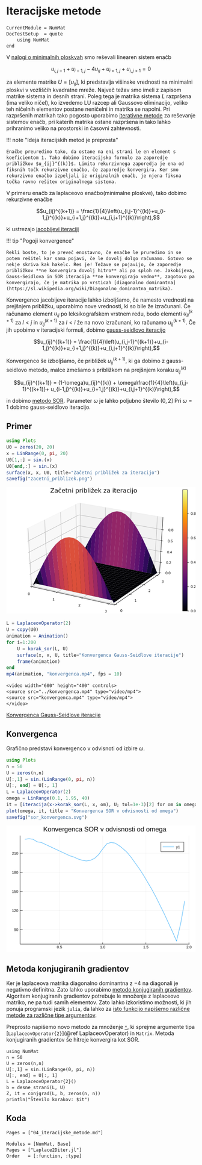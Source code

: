 # Iteracijske metode

```@meta
CurrentModule = NumMat
DocTestSetup  = quote
    using NumMat
end
```

V [nalogi o minimalnih ploskvah](03_minimalne_ploskve.md) smo reševali linearen sistem enačb

```math
u_{i,j-1}+u_{i-1,j}-4u_{ij}+u_{i+1,j}+u_{i,j+1}=0
```

za elemente matrike $U=[u_{ij}]$, ki predstavlja višinske vrednosti na minimalni ploskvi v vozliščih kvadratne mreže. Največ težav smo imeli z zapisom matrike sistema in desnih strani. Poleg tega je matrika sistema $L$ razpršena (ima veliko ničel), ko izvedemo LU razcep ali Gaussovo eliminacijo, veliko teh ničelnih elementov postane neničelni in matrika se napolni. Pri razpršenih matrikah tako pogosto uporabimo [iterativne metode](https://en.wikipedia.org/wiki/Iterative_method#Linear_systems) za reševanje sistemov enačb, pri katerih matrika ostane razpršena in tako lahko prihranimo veliko na prostorski in časovni zahtevnosti.

!!! note "Ideja iteracijskih metod je preprosta"
    
    Enačbe preuredimo tako, da ostane na eni strani le en element s koeficientom 1. Tako dobimo iteracijsko formulo za zaporedje približkov $u_{ij}^{(k)}$. Limita rekurzivnega zaporedja je ena od fiksnih točk rekurzivne enačbo, če zaporedje konvergira. Ker smo rekurzivno enačbo izpeljali iz originalnih enačb, je njena fiksna točka ravno rešitev originalnega sistema.

V primeru enačb za laplaceovo enačbo(minimalne ploskve), tako dobimo rekurzivne enačbe

```math
u_{ij}^{(k+1)} = \frac{1}{4}\left(u_{i,j-1}^{(k)}+u_{i-1,j}^{(k)}+u_{i+1,j}^{(k)}+u_{i,j+1}^{(k)}\right),
```

ki ustrezajo [jacobijevi iteraciji](https://en.wikipedia.org/wiki/Jacobi_method)

!!! tip "Pogoji konvergence"
    
    Rekli boste, to je preveč enostavno, če enačbe le pruredimo in se potem rešitel kar sama pojavi, če le dovolj dolgo računamo. Gotovo se nekje skriva kak hakelc. Res je! Težave se pojavijo, če zaporedje približkov **ne konvergira dovolj hitro** ali pa sploh ne. Jakobijeva, Gauss-Seidlova in SOR iteracija **ne konvergirajo vedno**, zagotovo pa konvergirajo, če je matrika po vrsticah [diagonalno dominantna](https://sl.wikipedia.org/wiki/Diagonalno_dominantna_matrika).

Konvergenco jacobijeve iteracije lahko izboljšamo, če namesto vrednosti na prejšnjem približku, uporabimo nove vrednosti, ki so bile že izračunani. Če računamo element $u_{ij}$ po leksikografskem vrstnem redu, bodo elementi $u_{il}^{(k+1)}$ za $l < j$ in $u_{lj}^{(k+1)}$ za $l < i$ že na novo izračunani, ko računamo $u_{ij}^{(k+1)}$. Če jih upobimo 
v iteracijski formuli, dobimo [gauss-seidlovo iteracijo](https://en.wikipedia.org/wiki/Gauss%E2%80%93Seidel_method)

```math
u_{ij}^{(k+1)} = \frac{1}{4}\left(u_{i,j-1}^{(k+1)}+u_{i-1,j}^{(k)}+u_{i+1,j}^{(k)}+u_{i,j+1}^{(k)}\right),
```

Konvergenco še izboljšamo, če približek $u_{ij}^{(k+1)}$, ki ga dobimo z gauss-seidlovo metodo, malce zmešamo s približkom na prejšnjem koraku $u_{ij}^{(k)}$

```math
u_{ij}^{(k+1)} = (1-\omega)u_{ij}^{(k)} + \omega\frac{1}{4}\left(u_{i,j-1}^{(k+1)}+
u_{i-1,j}^{(k)}+u_{i+1,j}^{(k)}+u_{i,j+1}^{(k)}\right),
```

in dobimo [metodo SOR](https://en.wikipedia.org/wiki/Successive_over-relaxation). Parameter $\omega$ je lahko poljubno število $(0,2]$ Pri $\omega=1$ dobimo gauss-seidlovo iteracijo.


## Primer

```julia
using Plots
U0 = zeros(20, 20)
x = LinRange(0, pi, 20)
U0[1,:] = sin.(x)
U0[end,:] = sin.(x)
surface(x, x, U0, title="Začetni približek za iteracijo")
savefig("zacetni_priblizek.png")
```

![začetni priblizek za iteracijo](zacetni_priblizek.png)

```julia
L = LaplaceovOperator(2)
U = copy(U0)
animation = Animation()
for i=1:200
    U = korak_sor(L, U)
    surface(x, x, U, title="Konvergenca Gauss-Seidlove iteracije")
    frame(animation)
end
mp4(animation, "konvergenca.mp4", fps = 10)
```

```@raw html
<video width="600" height="400" controls>
<source src="../konvergenca.mp4" type="video/mp4">
<source src="konvergenca.mp4" type="video/mp4">
</video>
```

[Konvergenca Gauss-Seidlove iteracije](konvergenca.mp4)

## Konvergenca

Grafično predstavi konvergenco v odvisnoti od izbire $\omega$.

```julia
using Plots
n = 50
U = zeros(n,n)
U[:,1] = sin.(LinRange(0, pi, n))
U[:, end] = U[:, 1]
L = LaplaceovOperator(2)
omega = LinRange(0.1, 1.95, 40)
it = [iteracija(x->korak_sor(L, x, om), U; tol=1e-3)[2] for om in omega]
plot(omega, it, title = "Konvergenca SOR v odvisnosti od omega")
savefig("sor_konvergenca.svg")
```

![Konvergenca SOR v odvisnosti od omega](sor_konvergenca.svg)

## Metoda konjugiranih gradientov

Ker je laplaceova matrika diagonalno dominantna z $-4$ na diagonali je negativno definitna. Zato lahko uporabimo [metodo konjugiranih gradientov](https://en.wikipedia.org/wiki/Conjugate_gradient_method). Algoritem konjugiranih gradientov potrebuje le množenje z laplaceovo matriko, ne pa tudi samih elementov. Zato lahko izkoristimo možnosti, ki jih ponuja programski jezik `julia`, da lahko za [isto funkcijo napišemo različne metode za različne tipe argumentov](https://docs.julialang.org/en/v1.0/manual/methods/). 

Preprosto napišemo novo metodo za množenje [`*`](@ref), ki sprejme argumente tipa [`LaplaceovOperator{2}`](@ref LaplaceovOperator) in `Matrix`. Metoda konjugiranih gradientov še hitreje konvergira kot SOR.

```@example
using NumMat
n = 50
U = zeros(n,n)
U[:,1] = sin.(LinRange(0, pi, n))
U[:, end] = U[:, 1]
L = LaplaceovOperator{2}()
b = desne_strani(L, U)
Z, it = conjgrad(L, b, zeros(n, n))
println("Število korakov: $it")
```

## Koda

```@index
Pages = ["04_iteracijske_metode.md"]
```

```@autodocs
Modules = [NumMat, Base]
Pages = ["Laplace2Diter.jl"]
Order   = [:function, :type]
```